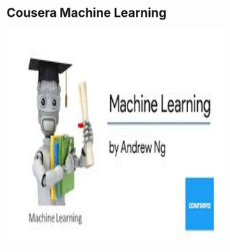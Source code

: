 # Cousera Machine Learning 
<img src="https://github.com/tomo-2525/Cousera_ML/blob/master/Cousera_ML.jpg" alt="event class の階級" width="500px" height="500" />  